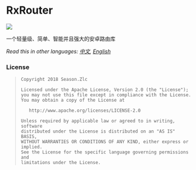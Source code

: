 # RxRouter

![](https://img.shields.io/badge/language-kotlin-brightgreen.svg)

一个轻量级、简单、智能并且强大的安卓路由库

*Read this in other languages: [中文](README.ch.md), [English](README.md)* 







### License

> ```
> Copyright 2018 Season.Zlc
>
> Licensed under the Apache License, Version 2.0 (the "License");
> you may not use this file except in compliance with the License.
> You may obtain a copy of the License at
>
>    http://www.apache.org/licenses/LICENSE-2.0
>
> Unless required by applicable law or agreed to in writing, software
> distributed under the License is distributed on an "AS IS" BASIS,
> WITHOUT WARRANTIES OR CONDITIONS OF ANY KIND, either express or implied.
> See the License for the specific language governing permissions and
> limitations under the License.
> ```